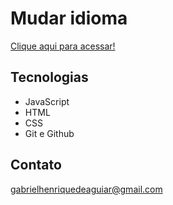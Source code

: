  # Mudar idioma
 
 [Clique aqui para acessar!](https://gabrielaguiar1573.github.io/mudarIdioma/)

## Tecnologias

- JavaScript
- HTML
- CSS
- Git e Github

## Contato

gabrielhenriquedeaguiar@gmail.com
